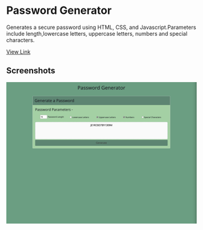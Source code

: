 # Password Generator
Generates a secure password using HTML, CSS, and Javascript.Parameters include length,lowercase letters, uppercase letters, numbers and special characters. 

[View Link](https://jnm8787.github.io/05-password-homework/)

## Screenshots
![image](./images/pwg.png)
